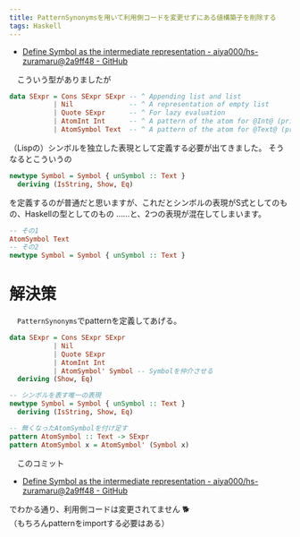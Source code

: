 ```yaml
---
title: PatternSynonymsを用いて利用側コードを変更せずにある値構築子を削除する
tags: Haskell
---
```


- [Define Symbol as the intermediate representation - aiya000/hs-zuramaru@2a9ff48 - GitHub]()

　こういう型がありましたが

```haskell
data SExpr = Cons SExpr SExpr -- ^ Appending list and list
           | Nil              -- ^ A representation of empty list
           | Quote SExpr      -- ^ For lazy evaluation
           | AtomInt Int      -- ^ A pattern of the atom for @Int@ (primitive)
           | AtomSymbol Text  -- ^ A pattern of the atom for @Text@ (primitive)
```

（Lispの）シンボルを独立した表現として定義する必要が出てきました。
そうなるとこういうの

```haskell
newtype Symbol = Symbol { unSymbol :: Text }
  deriving (IsString, Show, Eq)
```

を定義するのが普通だと思いますが、これだとシンボルの表現がS式としてのもの、Haskellの型としてのもの
……と、2つの表現が混在してしまいます。

```haskell
-- その1
AtomSymbol Text
-- その2
newtype Symbol = Symbol { unSymbol :: Text }
```


# 解決策
　`PatternSynonyms`でpatternを定義してあげる。

```haskell
data SExpr = Cons SExpr SExpr
           | Nil
           | Quote SExpr
           | AtomInt Int
           | AtomSymbol' Symbol -- Symbolを仲介させる
  deriving (Show, Eq)

-- シンボルを表す唯一の表現
newtype Symbol = Symbol { unSymbol :: Text }
  deriving (IsString, Show, Eq)

-- 無くなったAtomSymbolを付け足す
pattern AtomSymbol :: Text -> SExpr
pattern AtomSymbol x = AtomSymbol' (Symbol x)
```

　このコミット

- [Define Symbol as the intermediate representation - aiya000/hs-zuramaru@2a9ff48 - GitHub]()

でわかる通り、利用側コードは変更されてません :dog2:  
（もちろんpatternをimportする必要はある）
